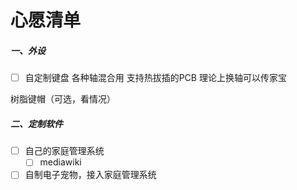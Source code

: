 # 心愿清单

##### 一、外设



- [ ] 自定制键盘 各种轴混合用 支持热拔插的PCB  理论上换轴可以传家宝

树脂键帽（可选，看情况）





##### 二、定制软件

- [ ] 自己的家庭管理系统
    - [ ] mediawiki
- [ ] 自制电子宠物，接入家庭管理系统
